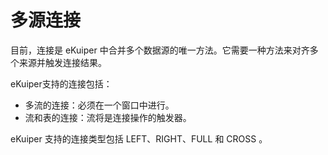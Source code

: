 # 多源连接

目前，连接是 eKuiper 中合并多个数据源的唯一方法。它需要一种方法来对齐多个来源并触发连接结果。

eKuiper支持的连接包括：

- 多流的连接：必须在一个窗口中进行。
- 流和表的连接：流将是连接操作的触发器。

eKuiper 支持的连接类型包括 LEFT、RIGHT、FULL 和 CROSS 。
